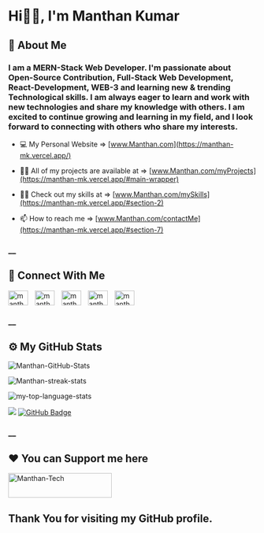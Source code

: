 
# Hi👋🏻, I'm Manthan Kumar


## 🚀 About Me

### I am a MERN-Stack Web Developer. I'm passionate about Open-Source Contribution, Full-Stack Web Development, React-Development, WEB-3 and learning new & trending Technological skills. I am always eager to learn and work with new technologies and share my knowledge with others. I am excited to continue growing and learning in my field, and I look forward to connecting with others who share my interests.

- 💻 My Personal Website => [www.Manthan.com](https://manthan-mk.vercel.app/)

- 👨‍💻 All of my projects are available at => [www.Manthan.com/myProjects](https://manthan-mk.vercel.app/#main-wrapper)

- 👨‍💻 Check out my skills at => [www.Manthan.com/mySkills](https://manthan-mk.vercel.app/#section-2)

- 📫 How to reach me =>  [www.Manthan.com/contactMe](https://manthan-mk.vercel.app/#section-7)

### __

## 🔗 Connect With Me
<p align="left">

<a href="https://twitter.com/Mk4Coder" target="blank"><img align="center" src="https://raw.githubusercontent.com/rahuldkjain/github-profile-readme-generator/master/src/images/icons/Social/twitter.svg" alt="manthan-mk" height="30" width="40" style="margin-right:10px" /></a>
<a href="https://github.com/Mk4Levi" target="blank"><img align="center" src="https://raw.githubusercontent.com/rahuldkjain/github-profile-readme-generator/master/src/images/icons/Social/github.svg" alt="manthan-mk" height="30" width="40" style="margin-right:10px" /></a>
<a href="https://github.com/Mk4Levi" target="blank"><img align="center" src="https://raw.githubusercontent.com/rahuldkjain/github-profile-readme-generator/master/src/images/icons/Social/linked-in-alt.svg" alt="manthan-mk" height="30" width="40" style="margin-right:10px" /></a>
<a href="https://manthan-mk.vercel.app/" target="blank"><img align="center" src="https://raw.githubusercontent.com/rahuldkjain/github-profile-readme-generator/master/src/images/icons/Social/discord.svg" alt="manthan-mk" height="30" width="40" style="margin-right:10px" /></a>
<a href="https://www.reddit.com/user/Mkp_Reddit" target="blank"><img align="center" src="https://raw.githubusercontent.com/rahuldkjain/github-profile-readme-generator/master/src/images/icons/Social/reddit.svg" alt="manthan-mk" height="30" width="40" style="margin-right:10px" /></a>

</p>

### __

## ⚙️ My GitHub Stats

<p><img align="center" src="https://bhagya-mudgal-github-readme-stats.vercel.app/api?username=Mk4Levi&count_private=true&show_icons=true&theme=github_dark&locale=en" alt="Manthan-GitHub-Stats" /></p>

<p><img align="center" src="https://github-readme-streak-stats.herokuapp.com/?user=Mk4Levi&theme=github-dark-blue" alt="Manthan-streak-stats" /></p>

<p><img align="center" src="https://bhagya-mudgal-github-readme-stats.vercel.app/api/top-langs?username=Mk4Levi&show_icons=true&theme=github_dark&locale=en&layout=compact&langs_count=10" alt="my-top-language-stats" /></p>

<span><img src="https://komarev.com/ghpvc/?username=Mk4Levi"></span>
<a href="https://github.com/Mk4Levi?tab=followers"><img src="https://img.shields.io/github/followers/bhagyamudgal?label=Followers&style=social" alt="GitHub Badge"></a>

### __

## ❤️ You can Support me here 
<p><a href="https://www.buymeacoffee.com/manthan4coder"> <img align="left" src="https://cdn.buymeacoffee.com/buttons/v2/default-yellow.png" height="50" width="210" alt="Manthan-Tech" /></a></p><br><br><br>


## Thank You for visiting my GitHub profile.



